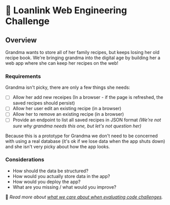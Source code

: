 # 🍪 Loanlink Web Engineering Challenge

## Overview
Grandma wants to store all of her family recipes, but keeps losing her old recipe book. We're bringing grandma into the digital age by building her a web app where she can keep her recipes on the web!



### Requirements

Grandma isn't picky, there are only a few things she needs:

- [ ] Allow her add new receipes (In a browser - if the page is refreshed, the saved recipes should persist)
- [ ] Allow her user edit an existing recipe (in a browser)
- [ ] Allow her to remove an existing recipe (in a browser)
- [ ] Provide an endpoint to list all saved recipes in JSON format _(We're not sure why grandma needs this one, but let's not question her)_

Because this is a prototype for Grandma we don't need to be concerned with using a real database (it's ok if we lose data when the app shuts down) and she isn't very picky about how the app looks.



### Considerations

- How should the data be structured?
- How would you actually store data in the app?
- How would you deploy the app?
- What are you missing / what would you improve?



 👵 *Read more about [what we care about when evaluating code challenges](https://github.com/LoanLink/coding-challenges).* 

